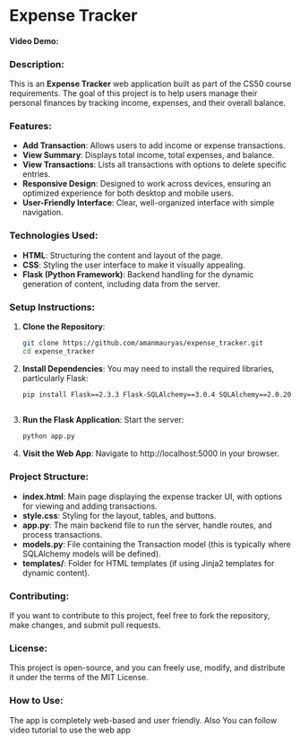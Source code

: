 # Expense Tracker

#### Video Demo: [<URL HERE>](<URL HERE>)

### Description:

This is an **Expense Tracker** web application built as part of the CS50 course requirements. The goal of this project is to help users manage their personal finances by tracking income, expenses, and their overall balance.

### Features:
- **Add Transaction**: Allows users to add income or expense transactions.
- **View Summary**: Displays total income, total expenses, and balance.
- **View Transactions**: Lists all transactions with options to delete specific entries.
- **Responsive Design**: Designed to work across devices, ensuring an optimized experience for both desktop and mobile users.
- **User-Friendly Interface**: Clear, well-organized interface with simple navigation.

### Technologies Used:
- **HTML**: Structuring the content and layout of the page.
- **CSS**: Styling the user interface to make it visually appealing.
- **Flask (Python Framework)**: Backend handling for the dynamic generation of content, including data from the server.

### Setup Instructions:

1. **Clone the Repository**:
   ```bash
   git clone https://github.com/amanmauryas/expense_tracker.git
   cd expense_tracker
2. **Install Dependencies**:
   You may need to install the required libraries, particularly Flask:
   ```bash
   pip install Flask==2.3.3 Flask-SQLAlchemy==3.0.4 SQLAlchemy==2.0.20 Flask-WTF==1.0.1 Flask-Migrate==3.1.0 Flask-Login==0.6.3
  
3. **Run the Flask Application**: Start the server:
     ```bash
     python app.py

4. **Visit the Web App**: Navigate to http://localhost:5000 in your browser.

### Project Structure:
- **index.html**: Main page displaying the expense tracker UI, with options for viewing and adding transactions.
- **style.css**: Styling for the layout, tables, and buttons.
- **app.py**: The main backend file to run the server, handle routes, and process transactions.
- **models.py**: File containing the Transaction model (this is typically where SQLAlchemy models will be defined).
- **templates/**: Folder for HTML templates (if using Jinja2 templates for dynamic content).
### Contributing:
If you want to contribute to this project, feel free to fork the repository, make changes, and submit pull requests.

### License:
This project is open-source, and you can freely use, modify, and distribute it under the terms of the MIT License.

### How to Use:
The app is completely web-based and user friendly. Also You can follow video tutorial to use the web app






